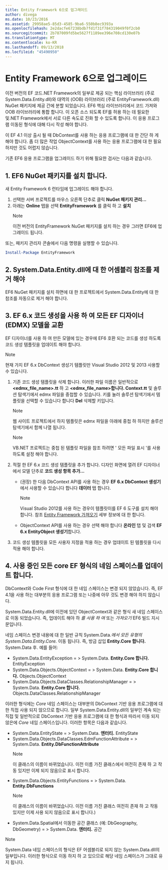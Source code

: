 ```yaml
---
title: Entity Framework 6으로 업그레이드
author: divega
ms.date: 10/23/2016
ms.assetid: 29958ae5-85d3-4585-9ba6-550b8ec9393a
ms.openlocfilehash: 2e2dacfe67238bdb7fd1f31f784319049f0f2cb0
ms.sourcegitcommit: 2b787009fd5be5627f1189ee396e708cd130e07b
ms.translationtype: MT
ms.contentlocale: ko-KR
ms.lasthandoff: 09/13/2018
ms.locfileid: "45490950"
---
```

# <a name="upgrading-to-entity-framework-6"></a>Entity Framework 6으로 업그레이드

이전 버전의 EF 코드.NET Framework의 일부로 제공 되는 핵심 라이브러리 (주로 System.Data.Entity.dll)와 대역의 (OOB) 라이브러리 (주로 EntityFramework.dll) NuGet 패키지에 제공 간에 분할 되었습니다. EF6 핵심 라이브러리에서 코드 가져와 OOB 라이브러리에 통합 합니다. 이 오픈 소스 되도록 EF를 허용 하는 데 필요한 및.NET Framework에서 서로 다른 속도로 진화 할 수 있도록 합니다. 이 응용 프로그램 이동된 형식에 대해 다시 작성 해야 합니다.

이 EF 4.1 이상 출시 될 때 DbContext를 사용 하는 응용 프로그램에 대 한 간단 하 게 해야 합니다. 좀 더 많은 작업 ObjectContext를 사용 하는 응용 프로그램에 대 한 필요 하지만 것도 어렵지 않습니다.

기존 EF6 응용 프로그램을 업그레이드 하기 위해 필요한 검사는 다음과 같습니다.

## <a name="1-install-the-ef6-nuget-package"></a>1. EF6 NuGet 패키지를 설치 합니다.

새 Entity Framework 6 런타임에 업그레이드 해야 합니다.

1. 선택한 서버 프로젝트를 마우스 오른쪽 단추로 클릭 **NuGet 패키지 관리...**  
2. 아래는 **Online** 탭을 선택 **EntityFramework** 를 클릭 하 고 **설치**  
   > [!NOTE]
   > 이전 버전의 EntityFramework NuGet 패키지를 설치 하는 경우 그러면 EF6에 업그레이드 됩니다.

또는, 패키지 관리자 콘솔에서 다음 명령을 실행할 수 있습니다.

``` powershell
Install-Package EntityFramework
```

## <a name="2-ensure-that-assembly-references-to-systemdataentitydll-are-removed"></a>2. System.Data.Entity.dll에 대 한 어셈블리 참조를 제거 해야

EF6 NuGet 패키지를 설치 하면에 대 한 프로젝트에서 System.Data.Entity에 대 한 참조를 자동으로 제거 해야 합니다.

## <a name="3-swap-any-ef-designer-edmx-models-to-use-ef-6x-code-generation"></a>3. EF 6.x 코드 생성을 사용 하 여 모든 EF 디자이너 (EDMX) 모델을 교환

EF 디자이너를 사용 하 여 만든 모델에 있는 경우에 EF6 호환 되는 코드를 생성 하도록 코드 생성 템플릿을 업데이트 해야 합니다.

> [!NOTE]
> 현재 가지 EF 6.x DbContext 생성기 템플릿만 Visual Studio 2012 및 2013 사용할 수 있습니다.

1. 기존 코드 생성 템플릿을 삭제 합니다. 이러한 파일 이름은 일반적으로  **\<edmx_file_name\>.tt** 하 고  **\<edmx_file_name\>합니다. Context.tt** 및 솔루션 탐색기에서 edmx 파일을 중첩할 수 있습니다. 키를 눌러 솔루션 탐색기에서 템플릿을 선택할 수 있습니다 합니다 **Del** 삭제할 키입니다.  
   > [!NOTE]
   > 웹 사이트 프로젝트에서 하지 템플릿은 edmx 파일을 아래에 중첩 하 하지만 솔루션 탐색기에서 함께 나열 됩니다.  

   > [!NOTE]
   > VB.NET 프로젝트는 중첩 된 템플릿 파일을 참조 하려면 ' 모든 파일 표시 '를 사용 하도록 설정 해야 합니다.
2. 적절 한 EF 6.x 코드 생성 템플릿을 추가 합니다. 디자인 화면에 열려 EF 디자이너에서 모델 단추로 **코드 생성 항목 추가...**
    - (권장) 한 다음 DbContext API를 사용 하는 경우 **EF 6.x DbContext 생성기** 에서 사용할 수 있습니다 합니다 **데이터** 탭 합니다.  
      > [!NOTE]
      > Visual Studio 2012를 사용 하는 경우이 템플릿이를 EF 6 도구를 설치 해야 합니다. 참조 [Entity Framework 가져오기](~/ef6/fundamentals/install.md) 세부 정보에 대 한 합니다.  

    - ObjectContext API를 사용 하는 경우 선택 해야 합니다 **온라인** 탭 및 검색 **EF 6.x EntityObject 생성기**합니다.  
3. 코드 생성 템플릿을 모든 사용자 지정을 적용 하는 경우 업데이트 된 템플릿을 다시 적용 해야 합니다.

## <a name="4-update-namespaces-for-any-core-ef-types-being-used"></a>4. 사용 중인 모든 core EF 형식의 네임 스페이스를 업데이트 합니다.

DbContext와 Code First 형식에 대 한 네임 스페이스는 변경 되지 않았습니다. 즉, EF 4.1을 사용 하는 대부분의 응용 프로그램 또는 나중에 아무 것도 변경 해야 하지 않습니다.

System.Data.Entity.dll에 이전에 있던 ObjectContext과 같은 형식 새 네임 스페이스로 이동 되었습니다. 즉, 업데이트 해야 하 *를 사용 하 여* 또는 *가져오기* EF6 빌드 지시문입니다.

네임 스페이스 변경 내용에 대 한 일반 규칙 System.Data.*에서 모든 유형의 System.Data.Entity.Core.* 이동 됩니다. 즉, 방금 삽입 **Entity.Core 합니다.** System.Data 후. 예를 들어:

- System.Data.EntityException = > System.Data. **Entity.Core 합니다.** EntityException  
- System.Data.Objects.ObjectContext = > System.Data. **Entity.Core 합니다.** Objects.ObjectContext  
- System.Data.Objects.DataClasses.RelationshipManager = > System.Data. **Entity.Core 합니다.** Objects.DataClasses.RelationshipManager  

이러한 형식에는 *Core* 네임 스페이스는 대부분의 DbContext 기반 응용 프로그램에 대 한 직접 사용 되지 않으므로 합니다. 일부 System.Data.Entity.dll의 일부인 계속 되는 직접 및 일반적으로 DbContext 기반 응용 프로그램에 대 한 형식과 따라서 이동 되지 않은에 *Core* 네임 스페이스입니다. 이러한 항목은 다음과 같습니다.

- System.Data.EntityState = > System.Data. **엔터티.** EntityState  
- System.Data.Objects.DataClasses.EdmFunctionAttribute = > System.Data. **Entity.DbFunctionAttribute**  
  > [!NOTE]
  > 이 클래스의 이름이 바뀌었습니다. 이전 이름 가진 클래스에서 여전히 존재 하 고 작동 있지만 이제 되지 않음으로 표시 합니다.  
- System.Data.Objects.EntityFunctions = > System.Data. **Entity.DbFunctions**  
  > [!NOTE]
  > 이 클래스의 이름이 바뀌었습니다. 이전 이름 가진 클래스 여전히 존재 하 고 작동 있지만 이제 사용 되지 않음으로 표시 합니다.)  
- System.Data.Spatial에서 이동한 공간 클래스 (예: DbGeography, DbGeometry) = > System.Data. **엔터티.** 공간

> [!NOTE]
> System.Data 네임 스페이스의 형식은 EF 어셈블리로 되지 않는 System.Data.dll의 일부입니다. 이러한 형식으로 이동 하지 하 고 있으므로 해당 네임 스페이스가 그대로 유지 됩니다.
